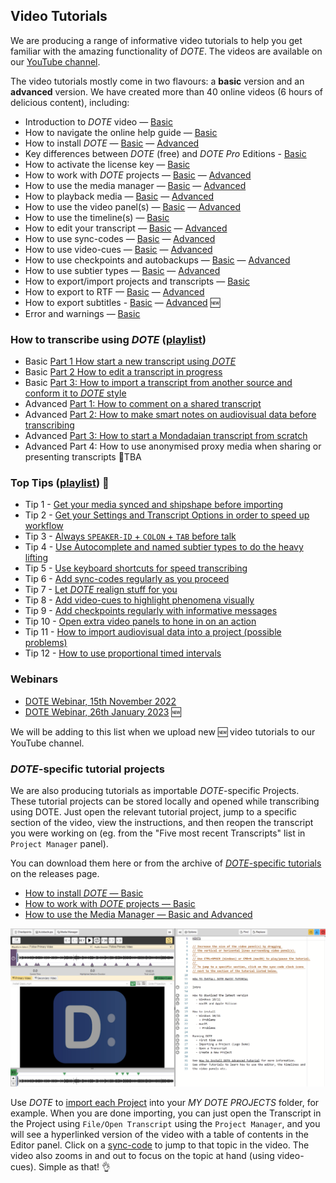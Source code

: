 ## Video Tutorials

We are producing a range of informative video tutorials to help you get familiar with the amazing functionality of _DOTE_.
The videos are available on our [YouTube channel](https://www.youtube.com/watch?v=1Ebm30ChHxg&list=PLQJhL9BD4W1Trh8mKzPnQ0fqj8J1H00Cd).

The video tutorials mostly come in two flavours: a **basic** version and an **advanced** version.
We have created more than 40 online videos (6 hours of delicious content), including:

- Introduction to _DOTE_ video — [Basic](https://www.youtube.com/watch?v=1Ebm30ChHxg&list=PLQJhL9BD4W1Trh8mKzPnQ0fqj8J1H00Cd)
- How to navigate the online help guide — [Basic](https://www.youtube.com/watch?v=meYMj7DsYHE&list=PLQJhL9BD4W1Trh8mKzPnQ0fqj8J1H00Cd&index=24)
- How to install _DOTE_ — [Basic](https://www.youtube.com/watch?v=zbB6lczk4f8&list=PLQJhL9BD4W1QD1AD1gGCcOXSUbwu_iNT1&index=1) — [Advanced](https://www.youtube.com/watch?v=RDbYopAerCw&list=PLQJhL9BD4W1Rf33H5FOhn7dbgcH6PEWg5&index=8)
- Key differences between _DOTE_ (free) and _DOTE Pro_ Editions - [Basic](https://www.youtube.com/watch?v=48sfGoE0T2E)
- How to activate the license key — [Basic](https://www.youtube.com/watch?v=IRiWKZYIViA&list=PLQJhL9BD4W1QD1AD1gGCcOXSUbwu_iNT1&index=16)
- How to work with _DOTE_ projects — [Basic](https://www.youtube.com/watch?v=7oHE1KsIGTo&list=PLQJhL9BD4W1QD1AD1gGCcOXSUbwu_iNT1&index=7) — [Advanced](https://www.youtube.com/watch?v=GkjMwL6zqmM&list=PLQJhL9BD4W1Rf33H5FOhn7dbgcH6PEWg5&index=5)
- How to use the media manager  — [Basic](https://www.youtube.com/watch?v=enN7aKYZEGg&list=PLQJhL9BD4W1QD1AD1gGCcOXSUbwu_iNT1&index=9) — [Advanced](https://www.youtube.com/watch?v=-xIPZAJoNkU&list=PLQJhL9BD4W1Rf33H5FOhn7dbgcH6PEWg5&index=7)
- How to playback media — [Basic](https://www.youtube.com/watch?v=v86-xkdVwL4&list=PLQJhL9BD4W1QD1AD1gGCcOXSUbwu_iNT1&index=8) — [Advanced](https://www.youtube.com/watch?v=t8yD07eSFWs&list=PLQJhL9BD4W1Rf33H5FOhn7dbgcH6PEWg5&index=6)
- How to use the video panel(s) — [Basic](https://www.youtube.com/watch?v=timdqQNxgAY&list=PLQJhL9BD4W1QD1AD1gGCcOXSUbwu_iNT1&index=2) — [Advanced](https://www.youtube.com/watch?v=a2bbS73WUfw&list=PLQJhL9BD4W1Rf33H5FOhn7dbgcH6PEWg5&index=1)
- How to use the timeline(s) — [Basic](https://www.youtube.com/watch?v=2RsvEEo5ICQ&list=PLQJhL9BD4W1QD1AD1gGCcOXSUbwu_iNT1&index=4)
- How to edit your transcript — [Basic](https://www.youtube.com/watch?v=dqEehi8Jaa0&list=PLQJhL9BD4W1QD1AD1gGCcOXSUbwu_iNT1&index=14) — [Advanced](https://www.youtube.com/watch?v=U3yPPHZ-yak&list=PLQJhL9BD4W1Rf33H5FOhn7dbgcH6PEWg5&index=11)
- How to use sync-codes — [Basic](https://www.youtube.com/watch?v=PLUGMdFsbu4&list=PLQJhL9BD4W1QD1AD1gGCcOXSUbwu_iNT1&index=5) — [Advanced](https://www.youtube.com/watch?v=kQK1JImIn9w&list=PLQJhL9BD4W1Rf33H5FOhn7dbgcH6PEWg5&index=3)
- How to use video-cues — [Basic](https://www.youtube.com/watch?v=g3OEV6xrsTI&list=PLQJhL9BD4W1QD1AD1gGCcOXSUbwu_iNT1&index=15) — [Advanced](https://www.youtube.com/watch?v=zvCNKN2V5dQ&list=PLQJhL9BD4W1Rf33H5FOhn7dbgcH6PEWg5&index=12)
- How to use checkpoints and autobackups — [Basic](https://www.youtube.com/watch?v=ERUz7esZ5go&list=PLQJhL9BD4W1QD1AD1gGCcOXSUbwu_iNT1&index=3) — [Advanced](https://www.youtube.com/watch?v=06sZFfw7ask&list=PLQJhL9BD4W1Rf33H5FOhn7dbgcH6PEWg5&index=2)
- How to use subtier types — [Basic](https://www.youtube.com/watch?v=jHvoOJguWKM&list=PLQJhL9BD4W1QD1AD1gGCcOXSUbwu_iNT1&index=6) — [Advanced](https://www.youtube.com/watch?v=vcgl_hqjMAE&list=PLQJhL9BD4W1Rf33H5FOhn7dbgcH6PEWg5&index=4)
- How to export/import projects and transcripts — [Basic](https://www.youtube.com/watch?v=w_u5ESNRelY&list=PLQJhL9BD4W1QD1AD1gGCcOXSUbwu_iNT1&index=10)
- How to export to RTF — [Basic](https://www.youtube.com/watch?v=0VaMNLsFYWc&list=PLQJhL9BD4W1QD1AD1gGCcOXSUbwu_iNT1&index=11) — [Advanced](https://www.youtube.com/watch?v=QkTr54XvqTA&list=PLQJhL9BD4W1Rf33H5FOhn7dbgcH6PEWg5&index=9)
- How to export subtitles - [Basic](https://www.youtube.com/watch?v=IusIOK8TLIM) — [Advanced](https://www.youtube.com/watch?v=IusIOK8TLIM) 🆕
- Error and warnings — [Basic](https://www.youtube.com/watch?v=Ux4APu6ww4k&list=PLQJhL9BD4W1QD1AD1gGCcOXSUbwu_iNT1&index=12)

### How to transcribe using _DOTE_ ([playlist](https://www.youtube.com/playlist?list=PLQJhL9BD4W1S8RVa3O8BlF5pinbYJpK-c))

- Basic [Part 1 How start a new transcript using _DOTE_](https://www.youtube.com/watch?v=raBDE5520gY&list=PLQJhL9BD4W1S8RVa3O8BlF5pinbYJpK-c&index=3)
- Basic [Part 2 How to edit a transcript in progress](https://www.youtube.com/watch?v=7JGCKmTg_6Q&list=PLQJhL9BD4W1S8RVa3O8BlF5pinbYJpK-c&index=4)
- Basic [Part 3: How to import a transcript from another source and conform it to _DOTE_ style](https://www.youtube.com/watch?v=Npfmg7MpCZw&list=PLQJhL9BD4W1S8RVa3O8BlF5pinbYJpK-c&index=1)
- Advanced [Part 1: How to comment on a shared transcript](https://www.youtube.com/watch?v=hc3CH9oOsKQ&list=PLQJhL9BD4W1S8RVa3O8BlF5pinbYJpK-c&index=2)
- Advanced [Part 2: How to make smart notes on audiovisual data before transcribing](https://www.youtube.com/watch?v=oOiJdpextvE&list=PLQJhL9BD4W1S8RVa3O8BlF5pinbYJpK-c&index=5)
- Advanced [Part 3: How to start a Mondadaian transcript from scratch](https://www.youtube.com/watch?v=GWlJe1bbBYs&list=PLQJhL9BD4W1S8RVa3O8BlF5pinbYJpK-c&index=6)
- Advanced Part 4: How to use anonymised proxy media when sharing or presenting transcripts 🔮TBA

### Top Tips ([playlist](https://www.youtube.com/playlist?list=PLQJhL9BD4W1SuuJ8LvN1F6OEw3_wc1j1E)) 🎩

- Tip 1 - [Get your media synced and shipshape before importing](https://www.youtube.com/watch?v=cKWagutZV4I&list=PLQJhL9BD4W1SuuJ8LvN1F6OEw3_wc1j1E)
- Tip 2 - [Get your Settings and Transcript Options in order to speed up workflow](https://www.youtube.com/watch?v=udlOrRBs1z0&list=PLQJhL9BD4W1SuuJ8LvN1F6OEw3_wc1j1E&index=2)
- Tip 3 - [Always `SPEAKER-ID` + `COLON` + `TAB` before talk](https://www.youtube.com/watch?v=vJf6e4Birhg&list=PLQJhL9BD4W1SuuJ8LvN1F6OEw3_wc1j1E&index=3)
- Tip 4 - [Use Autocomplete and named subtier types to do the heavy lifting](https://www.youtube.com/watch?v=-8s8c1pVeLQ&list=PLQJhL9BD4W1SuuJ8LvN1F6OEw3_wc1j1E&index=4)
- Tip 5 - [Use keyboard shortcuts for speed transcribing](https://www.youtube.com/watch?v=_gZ18OZW34U&list=PLQJhL9BD4W1SuuJ8LvN1F6OEw3_wc1j1E&index=10)
- Tip 6 - [Add sync-codes regularly as you proceed](https://www.youtube.com/watch?v=0fELQTTOiW0&list=PLQJhL9BD4W1SuuJ8LvN1F6OEw3_wc1j1E&index=6)
- Tip 7 - [Let _DOTE_ realign stuff for you](https://www.youtube.com/watch?v=wxdd4oequqc&list=PLQJhL9BD4W1SuuJ8LvN1F6OEw3_wc1j1E&index=5)
- Tip 8 - [Add video-cues to highlight phenomena visually](https://www.youtube.com/watch?v=vCE8AY_HmiU&list=PLQJhL9BD4W1SuuJ8LvN1F6OEw3_wc1j1E&index=9)
- Tip 9 - [Add checkpoints regularly with informative messages](https://www.youtube.com/watch?v=1LmINMDzfxk&list=PLQJhL9BD4W1SuuJ8LvN1F6OEw3_wc1j1E&index=8)
- Tip 10 - [Open extra video panels to hone in on an action](https://www.youtube.com/watch?v=eBWNqeIo450&list=PLQJhL9BD4W1SuuJ8LvN1F6OEw3_wc1j1E&index=7)
- Tip 11 - [How to import audiovisual data into a project (possible problems)](https://www.youtube.com/watch?v=_WLkZVxamhY&list=PLQJhL9BD4W1SuuJ8LvN1F6OEw3_wc1j1E&index=11)
- Tip 12 - [How to use proportional timed intervals](https://www.youtube.com/watch?v=4eQw0LBZ04Y&list=PLQJhL9BD4W1SuuJ8LvN1F6OEw3_wc1j1E&index=12)

### Webinars

- [DOTE Webinar, 15th November 2022](https://www.youtube.com/watch?v=_vl98wMknfw)
- [DOTE Webinar, 26th January 2023](https://www.youtube.com/watch?v=xa8ksdc9z0U) 🆕

We will be adding to this list when we upload new 🆕 video tutorials to our YouTube channel.

### _DOTE_-specific tutorial projects

We are also producing tutorials as importable _DOTE_-specific Projects.
These tutorial projects can be stored locally and opened while transcribing using DOTE.
Just open the relevant tutorial project, jump to a specific section of the video, view the instructions, and then reopen the transcript you were working on (eg. from the "Five most recent Transcripts" list in `Project Manager` panel).

You can download them here or from the archive of [_DOTE_-specific tutorials](<https://github.com/BigSoftVideo/DOTE/releases>) on the releases page.

- [How to install _DOTE_ — Basic](https://github.com/BigSoftVideo/DOTE/releases/download/v1.0.0-tutorials/DOTE.installation.doteProject)
- [How to work with _DOTE_ projects — Basic](https://github.com/BigSoftVideo/DOTE/releases/download/v1.0.0-tutorials/DOTE.Projects.doteProject)
- [How to use the Media Manager — Basic and Advanced](https://github.com/BigSoftVideo/DOTE/releases/download/v1.0.0-tutorials/Media.Manager.doteProject)

[![DOTE Tutorial](images/tutorials/dote-tutorial.png)](images/tutorials/dote-tutorial.png)

Use _DOTE_ to [import each Project](import.md) into your _MY DOTE PROJECTS_ folder, for example.
When you are done importing, you can just open the Transcript in the Project using `File/Open Transcript` using the `Project Manager`, and you will see a hyperlinked version of the video with a table of contents in the Editor panel.
Click on a [sync-code](sync-code.md) to jump to that topic in the video.
The video also zooms in and out to focus on the topic at hand (using video-cues).
Simple as that! 👌
